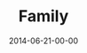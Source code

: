 ---
layout: message
category: message
series: "Meaning"
title: "Family"
date: 2014-06-21-00-00
message_id: 869
audio: "http://s3.amazonaws.com/crossroads-media/message/audio/meaning_03.mp3"
audio-duration: ":"
program: "http://s3.amazonaws.com/crossroads-media/documents/06_21-22_14Program_2.pdf"
description: "Brian Tome talks about the true meaning of family."
video: "http://s3.amazonaws.com/crossroads-media/message/video/meaning_03.mp4"
video-duration: ":"
video-image: "http://s3.amazonaws.com/crossroads-media/images/meaning_03_still.jpg"
explicit: false
---